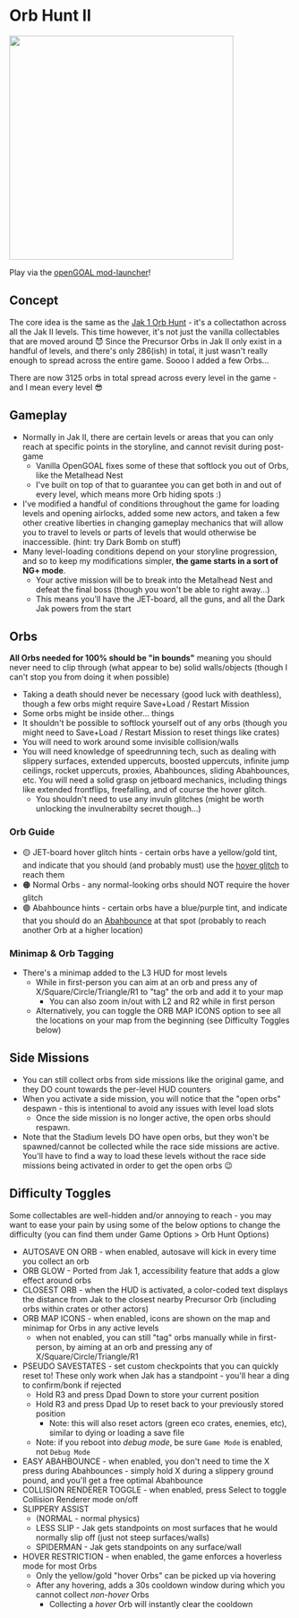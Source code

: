 # Orb Hunt II

<img src="https://raw.githubusercontent.com/dallmeyer/OG-OrbHunt/main/ModImage2.png" height="400">

Play via the [openGOAL mod-launcher](https://jakmods.dev)!

## Concept
The core idea is the same as the [Jak 1 Orb Hunt](README_JAK1.md) - it's a collectathon across all the Jak II levels. This time however, it's not just the vanilla collectables that are moved around 😈 Since the Precursor Orbs in Jak II only exist in a handful of levels, and there's only 286(ish) in total, it just wasn't really enough to spread across the entire game. Soooo I added a few Orbs...

There are now 3125 orbs in total spread across every level in the game - and I mean every level 😎

## Gameplay
- Normally in Jak II, there are certain levels or areas that you can only reach at specific points in the storyline, and cannot revisit during post-game
  - Vanilla OpenGOAL fixes some of these that softlock you out of Orbs, like the Metalhead Nest
  - I've built on top of that to guarantee you can get both in and out of every level, which means more Orb hiding spots :)
- I've modified a handful of conditions throughout the game for loading levels and opening airlocks, added some new actors, and taken a few other creative liberties in changing gameplay mechanics that will allow you to travel to levels or parts of levels that would otherwise be inaccessible. (hint: try Dark Bomb on stuff)
- Many level-loading conditions depend on your storyline progression, and so to keep my modifications simpler, **the game starts in a sort of NG+ mode**. 
  - Your active mission will be to break into the Metalhead Nest and defeat the final boss (though you won't be able to right away...)
  - This means you'll have the JET-board, all the guns, and all the Dark Jak powers from the start

## Orbs

**All Orbs needed for 100% should be "in bounds"** meaning you should never need to clip through (what appear to be) solid walls/objects (though I can't stop you from doing it when possible)
- Taking a death should never be necessary (good luck with deathless), though a few orbs might require Save+Load / Restart Mission
- Some orbs might be inside other... things
- It shouldn't be possible to softlock yourself out of any orbs (though you might need to Save+Load / Restart Mission to reset things like crates)
- You will need to work around some invisible collision/walls
- You will need knowledge of speedrunning tech, such as dealing with slippery surfaces, extended uppercuts, boosted uppercuts, infinite jump ceilings, rocket uppercuts, proxies, Abahbounces, sliding Abahbounces, etc. You will need a solid grasp on jetboard mechanics, including things like extended frontflips, freefalling, and of course the hover glitch.
  - You shouldn't need to use any invuln glitches (might be worth unlocking the invulnerabilty secret though...)

### Orb Guide
- 🟡 JET-board hover glitch hints - certain orbs have a yellow/gold tint, and indicate that you should (and probably must) use the [hover glitch](https://www.youtube.com/watch?v=gEZQjj_pVuY&t=364s) to reach them
- 🟠 Normal Orbs - any normal-looking orbs should NOT require the hover glitch
- 🟣 Abahbounce hints - certain orbs have a blue/purple tint, and indicate that you should do an [Abahbounce](https://www.youtube.com/watch?v=G8fdBxKxocI) at that spot (probably to reach another Orb at a higher location)

### Minimap & Orb Tagging
- There's a minimap added to the L3 HUD for most levels
  - While in first-person you can aim at an orb and press any of X/Square/Circle/Triangle/R1 to "tag" the orb and add it to your map
    - You can also zoom in/out with L2 and R2 while in first person
  - Alternatively, you can toggle the ORB MAP ICONS option to see all the locations on your map from the beginning (see Difficulty Toggles below)

## Side Missions
- You can still collect orbs from side missions like the original game, and they DO count towards the per-level HUD counters
- When you activate a side mission, you will notice that the "open orbs" despawn - this is intentional to avoid any issues with level load slots
  - Once the side mission is no longer active, the open orbs should respawn.
- Note that the Stadium levels DO have open orbs, but they won't be spawned/cannot be collected while the race side missions are active. You'll have to find a way to load these levels without the race side missions being activated in order to get the open orbs 😉

## Difficulty Toggles
Some collectables are well-hidden and/or annoying to reach - you may want to ease your pain by using some of the below options to change the difficulty (you can find them under Game Options > Orb Hunt Options)
- AUTOSAVE ON ORB - when enabled, autosave will kick in every time you collect an orb
- ORB GLOW - Ported from Jak 1, accessibility feature that adds a glow effect around orbs
- CLOSEST ORB - when the HUD is activated, a color-coded text displays the distance from Jak to the closest nearby Precursor Orb (including orbs within crates or other actors)
- ORB MAP ICONS - when enabled, icons are shown on the map and minimap for Orbs in any active levels
  - when not enabled, you can still "tag" orbs manually while in first-person, by aiming at an orb and pressing any of X/Square/Circle/Triangle/R1
- PSEUDO SAVESTATES - set custom checkpoints that you can quickly reset to! These only work when Jak has a standpoint - you'll hear a ding to confirm/bonk if rejected
  - Hold R3 and press Dpad Down to store your current position
  - Hold R3 and press Dpad Up to reset back to your previously stored position
    - Note: this will also reset actors (green eco crates, enemies, etc), similar to dying or loading a save file
  - Note: if you reboot into _debug mode_, be sure `Game Mode` is enabled, not `Debug Mode`
- EASY ABAHBOUNCE - when enabled, you don't need to time the X press during Abahbounces - simply hold X during a slippery ground pound, and you'll get a free optimal Abahbounce
- COLLISION RENDERER TOGGLE - when enabled, press Select to toggle Collision Renderer mode on/off
- SLIPPERY ASSIST
  - (NORMAL - normal physics)
  - LESS SLIP - Jak gets standpoints on most surfaces that he would normally slip off (just not steep surfaces/walls)
  - SPIDERMAN - Jak gets standpoints on any surface/wall
- HOVER RESTRICTION - when enabled, the game enforces a hoverless mode for most Orbs
  - Only the yellow/gold "hover Orbs" can be picked up via hovering
  - After any hovering, adds a 30s cooldown window during which you cannot collect *non-hover* Orbs
    - Collecting a *hover* Orb will instantly clear the cooldown
